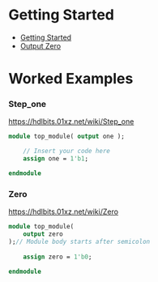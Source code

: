 # Getting Started
- [Getting Started](#step_one)
- [Output Zero](#zero)
  
# Worked Examples

### Step_one
https://hdlbits.01xz.net/wiki/Step_one

```systemverilog
module top_module( output one );

    // Insert your code here
    assign one = 1'b1;

endmodule
```

### Zero
https://hdlbits.01xz.net/wiki/Zero

```systemverilog
module top_module(
    output zero
);// Module body starts after semicolon
    
    assign zero = 1'b0;

endmodule
```
